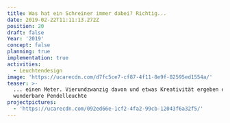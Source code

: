 ```yaml
---
title: Was hat ein Schreiner immer dabei? Richtig...
date: 2019-02-22T11:11:13.272Z
position: 20
draft: false
Year: '2019'
concept: false
planning: true
implementation: true
activities:
  - Leuchtendesign
image: 'https://ucarecdn.com/d7fc5ce7-cf87-4f11-8e9f-82595ed1554a/'
teaser: >-
  ... einen Meter. Vierundzwanzig davon und etwas Kreativität ergeben eine
  wunderbare Pendelleuchte 
projectpictures:
  - 'https://ucarecdn.com/092ed66e-1cf2-4fa2-99cb-12043f6a32f5/'
---
```


